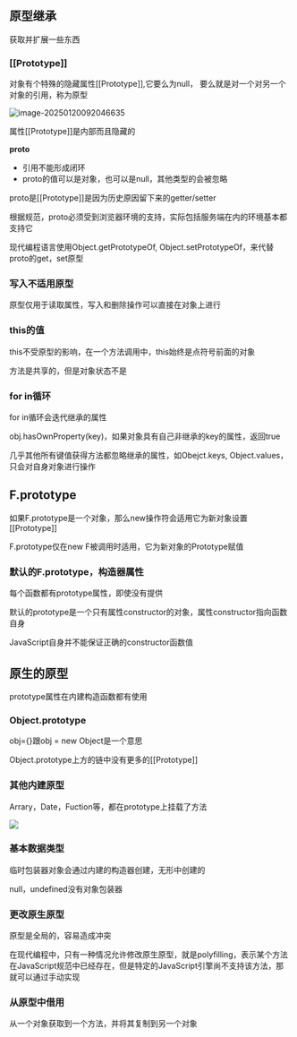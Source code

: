 ## 原型继承

获取并扩展一些东西

### [[Prototype]]

对象有个特殊的隐藏属性[[Prototype]],它要么为null， 要么就是对一个对另一个对象的引用，称为原型

![image-20250120092046635](https://raw.githubusercontent.com/JoeyXXia/MyPictureData/main/image-20250120092046635.png)

属性[[Prototype]]是内部而且隐藏的

__proto__

- 引用不能形成闭环
- proto的值可以是对象，也可以是null，其他类型的会被忽略

proto是[[Prototype]]是因为历史原因留下来的getter/setter

根据规范，proto必须受到浏览器环境的支持，实际包括服务端在内的环境基本都支持它

现代编程语言使用Object.getPrototypeOf, Object.setPrototypeOf，来代替proto的get，set原型

### 写入不适用原型

原型仅用于读取属性，写入和删除操作可以直接在对象上进行

### this的值

this不受原型的影响，在一个方法调用中，this始终是点符号前面的对象

方法是共享的，但是对象状态不是

### for in循环

for in循环会迭代继承的属性

obj.hasOwnProperty(key)，如果对象具有自己非继承的key的属性，返回true

几乎其他所有键值获得方法都忽略继承的属性，如Obejct.keys, Object.values，只会对自身对象进行操作



## F.prototype

如果F.prototype是一个对象，那么new操作符会适用它为新对象设置[[Prototype]]

F.prototype仅在new F被调用时适用，它为新对象的Prototype赋值

### 默认的F.prototype，构造器属性

每个函数都有prototype属性，即使没有提供

默认的prototype是一个只有属性constructor的对象，属性constructor指向函数自身

JavaScript自身并不能保证正确的constructor函数值



## 原生的原型

prototype属性在内建构造函数都有使用

### Object.prototype

obj={}跟obj = new Object是一个意思

Object.prototype上方的链中没有更多的[[Prototype]]

### 其他内建原型

Arrary，Date，Fuction等，都在prototype上挂载了方法

<img src="https://raw.githubusercontent.com/JoeyXXia/MyPictureData/main/image-20250121092616037.png"/>

### 基本数据类型

临时包装器对象会通过内建的构造器创建，无形中创建的

null，undefined没有对象包装器

### 更改原生原型

原型是全局的，容易造成冲突

在现代编程中，只有一种情况允许修改原生原型，就是polyfilling，表示某个方法在JavaScript规范中已经存在，但是特定的JavaScript引擎尚不支持该方法，那就可以通过手动实现

### 从原型中借用

从一个对象获取到一个方法，并将其复制到另一个对象



